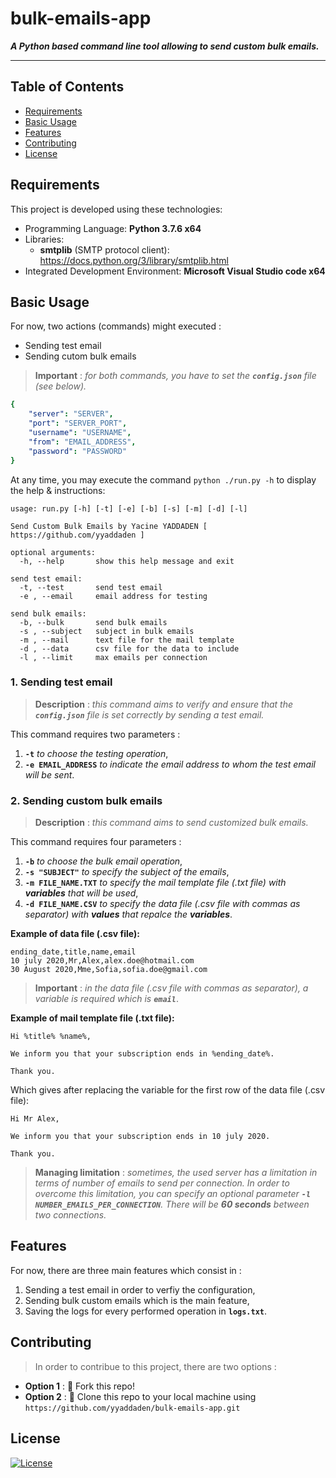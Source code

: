 # bulk-emails-app

***A Python based command line tool allowing to send custom bulk emails.***

---

## Table of Contents

- [Requirements](#requirements)
- [Basic Usage](#basic-usage)
- [Features](#features)
- [Contributing](#contributing)
- [License](#license)

## Requirements

This project is developed using these technologies:

- Programming Language: **Python 3.7.6 x64**
- Libraries: 
  - **smtplib** (SMTP protocol client): https://docs.python.org/3/library/smtplib.html
- Integrated Development Environment: **Microsoft Visual Studio code x64**

## Basic Usage

For now, two actions (commands) might executed :

- Sending test email
- Sending cutom bulk emails

> **Important** : *for both commands, you have to set the **`config.json`** file (see below).*

```yaml
{
    "server": "SERVER",
    "port": "SERVER_PORT",  
    "username": "USERNAME",
    "from": "EMAIL_ADDRESS",
    "password": "PASSWORD" 
}
```

At any time, you may execute the command `python ./run.py -h` to display the help & instructions:

```
usage: run.py [-h] [-t] [-e] [-b] [-s] [-m] [-d] [-l]

Send Custom Bulk Emails by Yacine YADDADEN [ https://github.com/yyaddaden ]

optional arguments:
  -h, --help       show this help message and exit

send test email:
  -t, --test       send test email
  -e , --email     email address for testing

send bulk emails:
  -b, --bulk       send bulk emails
  -s , --subject   subject in bulk emails
  -m , --mail      text file for the mail template
  -d , --data      csv file for the data to include
  -l , --limit     max emails per connection
```

### 1. Sending test email

> **Description** : *this command aims to verify and ensure that the **`config.json`** file is set correctly by sending a test email.*

This command requires two parameters :

1. **`-t`** *to choose the testing operation*,
2. **`-e EMAIL_ADDRESS`** *to indicate the email address to whom the test email will be sent*.

### 2. Sending custom bulk emails

> **Description** : *this command aims to send customized bulk emails.*

This command requires four parameters :

1. **`-b`** *to choose the bulk email operation*,
2. **`-s "SUBJECT"`** *to specify the subject of the emails*,
3. **`-m FILE_NAME.TXT`** *to specify the mail template file (.txt file) with **variables** that will be used*,
4. **`-d FILE_NAME.CSV`** *to specify the data file (.csv file with commas as separator) with **values** that repalce the **variables***.

**Example of data file (.csv file):**

```
ending_date,title,name,email
10 july 2020,Mr,Alex,alex.doe@hotmail.com
30 August 2020,Mme,Sofia,sofia.doe@gmail.com 
```

> **Important** : *in the data file (.csv file with commas as separator), a variable is required which is **`email`***.

**Example of mail template file (.txt file):**

```
Hi %title% %name%,

We inform you that your subscription ends in %ending_date%.

Thank you.
```

Which gives after replacing the variable for the first row of the data file (.csv file):

```
Hi Mr Alex,

We inform you that your subscription ends in 10 july 2020.

Thank you.
```

> **Managing limitation** : *sometimes, the used server has a limitation in terms of number of emails to send per connection. In order to overcome this limitation, you can specify an optional parameter **`-l NUMBER_EMAILS_PER_CONNECTION`**. There will be **60 seconds** between two connections.*

## Features

For now, there are three main features which consist in :

1. Sending a test email in order to verfiy the configuration,
2. Sending bulk custom emails which is the main feature,
3. Saving the logs for every performed operation in **`logs.txt`**. 

## Contributing

> In order to contribue to this project, there are two options :

- **Option 1** : 🍴 Fork this repo!
- **Option 2** : 👯 Clone this repo to your local machine using `https://github.com/yyaddaden/bulk-emails-app.git`

## License

[![License](http://img.shields.io/:license-mit-blue.svg?style=flat-square)](http://opensource.org/licenses/mit-license.php)
